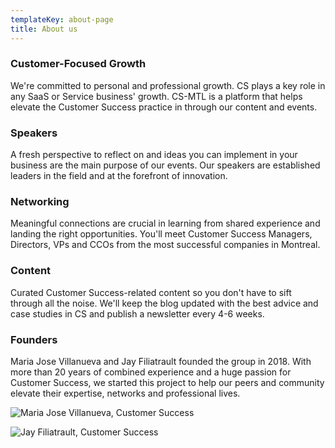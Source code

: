 ```yaml
---
templateKey: about-page
title: About us
---
```

### Customer-Focused Growth

We're committed to personal and professional growth. CS plays a key role in any SaaS or Service business' growth. CS-MTL is a platform that helps elevate the Customer Success practice in through our content and events. 

### Speakers

A fresh perspective to reflect on and ideas you can implement in your business are the main purpose of our events. Our speakers are established leaders in the field and at the forefront of innovation. 

### Networking

Meaningful connections are crucial in learning from shared experience and landing the right opportunities. You'll meet Customer Success Managers, Directors, VPs and CCOs from the most successful companies in Montreal.

### Content

Curated Customer Success-related content so you don't have to sift through all the noise. We'll keep the blog updated with the best advice and case studies in CS and publish a newsletter every 4-6 weeks.

### Founders

Maria Jose Villanueva and Jay Filiatrault founded the group in 2018. With more than 20 years of combined experience and a huge passion for Customer Success, we started this project to help our peers and community elevate their expertise, networks and professional lives. 

![Maria Jose Villanueva, Customer Success](/img/maria-150px.png "Maria Jose Villanueva")

![Jay Filiatrault, Customer Success ](/img/jay-150px.png "Jay Filiatrault")
